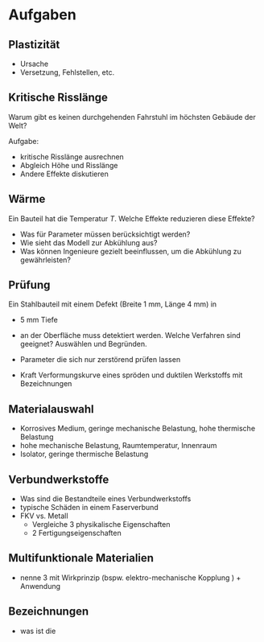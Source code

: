 # Aufgaben


## Plastizität
- Ursache
- Versetzung, Fehlstellen, etc.

## Kritische Risslänge

Warum gibt es keinen durchgehenden Fahrstuhl im höchsten Gebäude der Welt?

Aufgabe:
- kritische Risslänge ausrechnen
- Abgleich Höhe und Risslänge
- Andere Effekte diskutieren

## Wärme

Ein Bauteil hat die Temperatur $T$. Welche Effekte reduzieren diese Effekte?

- Was für Parameter müssen berücksichtigt werden?
- Wie sieht das Modell zur Abkühlung aus?
- Was können Ingenieure gezielt beeinflussen, um die Abkühlung zu gewährleisten?

## Prüfung

Ein Stahlbauteil mit einem Defekt (Breite 1 mm, Länge 4 mm) in
- 5 mm Tiefe 
- an der Oberfläche 
muss detektiert werden. Welche Verfahren sind geeignet?
Auswählen und Begründen.

- Parameter die sich nur zerstörend prüfen lassen

- Kraft Verformungskurve eines spröden und duktilen Werkstoffs mit Bezeichnungen

## Materialauswahl
- Korrosives Medium, geringe mechanische Belastung, hohe thermische Belastung
- hohe mechanische Belastung, Raumtemperatur, Innenraum
- Isolator, geringe thermische Belastung

## Verbundwerkstoffe
- Was sind die Bestandteile eines Verbundwerkstoffs
- typische Schäden in einem Faserverbund
- FKV vs. Metall
    - Vergleiche 3 physikalische Eigenschaften
    - 2 Fertigungseigenschaften

## Multifunktionale Materialien
- nenne 3 mit Wirkprinzip (bspw. elektro-mechanische  Kopplung ) + Anwendung

## Bezeichnungen
- was ist die 



